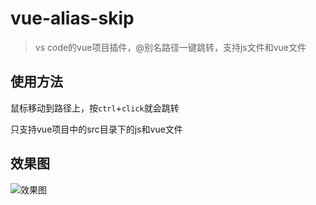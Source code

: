 # vue-alias-skip

> vs code的vue项目插件，@别名路径一键跳转，支持js文件和vue文件

## 使用方法

鼠标移动到路径上，按`ctrl`+`click`就会跳转

只支持vue项目中的src目录下的js和vue文件

## 效果图
![效果图](https://doc.lihuiwang.net/img/xiaoguotu.gif)